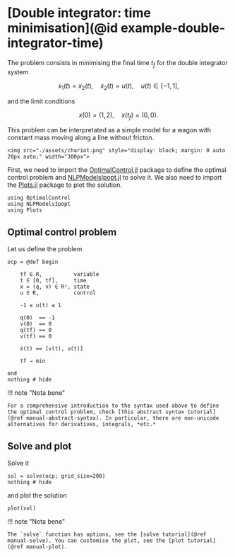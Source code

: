 # [Double integrator: time minimisation](@id example-double-integrator-time)

The problem consists in minimising the final time $t_f$ for the double integrator system

```math
    \dot x_1(t) = x_2(t), \quad \dot x_2(t) = u(t), \quad u(t) \in [-1,1],
```

and the limit conditions

```math
    x(0) = (1,2), \quad x(t_f) = (0,0).
```

This problem can be interpretated as a simple model for a wagon with constant mass moving along
a line without fricton.

```@raw html
<img src="./assets/chariot.png" style="display: block; margin: 0 auto 20px auto;" width="300px">
```

First, we need to import the [OptimalControl.jl](https://control-toolbox.org/OptimalControl.jl) package to define the 
optimal control problem and [NLPModelsIpopt.jl](https://jso.dev/NLPModelsIpopt.jl) to solve it. 
We also need to import the [Plots.jl](https://docs.juliaplots.org) package to plot the solution.

```@example main
using OptimalControl
using NLPModelsIpopt
using Plots
```

## Optimal control problem

Let us define the problem

```@example main
ocp = @def begin

    tf ∈ R,          variable
    t ∈ [0, tf],     time
    x = (q, v) ∈ R², state
    u ∈ R,           control

    -1 ≤ u(t) ≤ 1

    q(0)  == -1
    v(0)  == 0
    q(tf) == 0
    v(tf) == 0

    ẋ(t) == [v(t), u(t)]

    tf → min

end
nothing # hide
```

!!! note "Nota bene"

    For a comprehensive introduction to the syntax used above to define the optimal control problem, check [this abstract syntax tutorial](@ref manual-abstract-syntax). In particular, there are non-unicode alternatives for derivatives, integrals, *etc.*

## Solve and plot

Solve it

```@example main
sol = solve(ocp; grid_size=200)
nothing # hide
```

and plot the solution

```@example main
plot(sol)
```

!!! note "Nota bene"

    The `solve` function has options, see the [solve tutorial](@ref manual-solve). You can customise the plot, see the [plot tutorial](@ref manual-plot).
